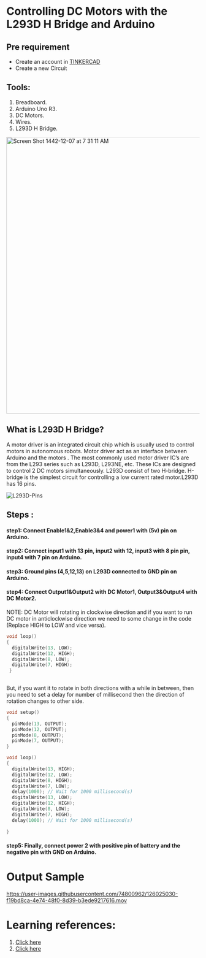 # Controlling DC Motors with the L293D H Bridge and Arduino
## Pre requirement
* Create an account in [TINKERCAD](https://www.tinkercad.com/join)
* Create a new Circuit

## Tools: 
1. Breadboard.
2. Arduino Uno R3.
3. DC Motors.
4. Wires.
5. L293D H Bridge.
<img width="722" alt="Screen Shot 1442-12-07 at 7 31 11 AM" src="https://user-images.githubusercontent.com/74800962/126025503-9585c978-9fe4-44d1-a189-04eda20e7190.png">


## What is L293D H Bridge?
A motor driver is an integrated circuit chip which is usually used to control motors in autonomous robots. Motor driver act as an interface between Arduino and the motors . The most commonly used motor driver IC’s are from the L293 series such as L293D, L293NE, etc. These ICs are designed to control 2 DC motors simultaneously. L293D consist of two H-bridge. H-bridge is the simplest circuit for controlling a low current rated motor.L293D has 16 pins.

![L293D-Pins](https://user-images.githubusercontent.com/74800962/126024531-2352ce31-70c4-43a8-b05c-1f0a9c5078bd.png)

## Steps :
#### step1: Connect Enable1&2,Enable3&4 and power1 with (5v) pin on Arduino.
#### step2: Connect input1 with 13 pin, input2 with 12, input3 with 8 pin pin, input4 with 7 pin on Arduino.
#### step3: Ground pins (4,5,12,13) on L293D connected to GND pin on Arduino.
#### step4: Connect Output1&Output2 with DC Motor1, Output3&Output4 with DC Motor2.

NOTE: DC Motor will rotating in clockwise direction and if you want to run DC motor in anticlockwise direction we need to some change in the code (Replace HIGH to LOW and vice versa).
```c++
void loop()
{
  digitalWrite(13, LOW);
  digitalWrite(12, HIGH);
  digitalWrite(8, LOW);
  digitalWrite(7, HIGH);
 }
 
```
But, if you want it to rotate in both directions with a while in between, then you need to set a delay for number of millisecond then the direction of rotation changes to other side.
```c++
void setup()
{
  pinMode(13, OUTPUT);
  pinMode(12, OUTPUT);
  pinMode(8, OUTPUT);
  pinMode(7, OUTPUT);
}

void loop()
{
  digitalWrite(13, HIGH);
  digitalWrite(12, LOW);
  digitalWrite(8, HIGH);
  digitalWrite(7, LOW);
  delay(1000); // Wait for 1000 millisecond(s)
  digitalWrite(13, LOW);
  digitalWrite(12, HIGH);
  digitalWrite(8, LOW);
  digitalWrite(7, HIGH);
  delay(1000); // Wait for 1000 millisecond(s)
 
}
```
#### step5: Finally, connect power 2 with positive pin of battery and the negative pin with GND on Arduino.


# Output Sample


https://user-images.githubusercontent.com/74800962/126025030-f19bd8ca-4e74-48f0-8d39-b3ede9217616.mov


# Learning references:
1. [Click here](https://www.youtube.com/watch?v=qJeAo4zo0IY)
2. [Click here](https://www.youtube.com/watch?v=9GhyRfEPu8k&t=322s)

